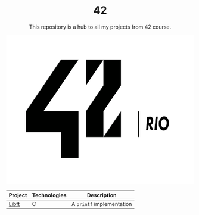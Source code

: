 <h1 align="center">42</h1>

<p align="center">This repository is a hub to all my projects from 42 course.</p>

<p align="center">
  <img height="400px" src="./assets/42_rio_logo_white.png">
</p>

<div align="center">

| Project | Technologies | Description |
|----------|----------|----------|
| [Libft](https://github.com/kaiocampos/libft-42rio)   | C | A `printf` implementation |

</div>
